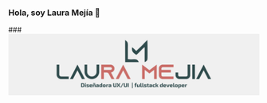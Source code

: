 ### Hola, soy Laura Mejía 👋 
###<img src="https://raw.githubusercontent.com/lauramejia900/lauramejia900/master/logo.png" alt="logo">
